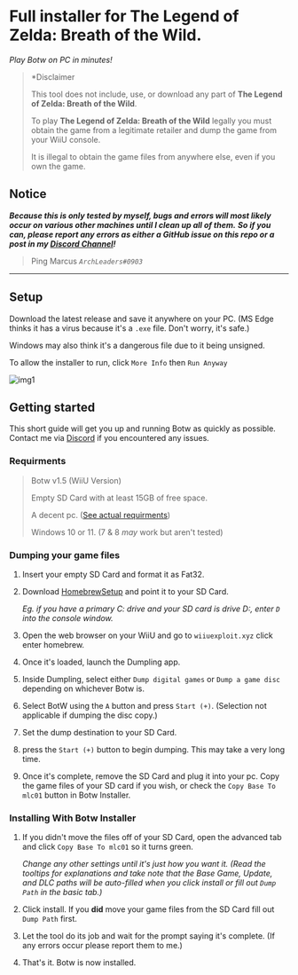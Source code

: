 # Full installer for The Legend of Zelda: Breath of the Wild.

*Play Botw on PC in minutes!*

> \*Disclaimer
>
> This tool does not include, use, or download any part of **The Legend of Zelda: Breath of the Wild**.
>
> To play **The Legend of Zelda: Breath of the Wild** legally you must obtain the game from a legitimate
> retailer and dump the game from your WiiU console.
>
> It is illegal to obtain the game files from anywhere else, even if you own the game.

## Notice

***Because this is only tested by myself, bugs and errors will most likely occur on various other machines until I clean up all of them.***
***So if you can, please report any errors as either a GitHub issue on this repo or a post in my [Discord Channel](https://discord.gg/cbA3AWwfJj)!***
> Ping Marcus *`ArchLeaders#0903`*

---

## Setup

Download the latest release and save it anywhere on your PC. (MS Edge thinks it has a virus because it's a `.exe` file. Don't worry, it's safe.)

Windows may also think it's a dangerous file due to it being unsigned.

To allow the installer to run, click `More Info` then `Run Anyway`

![img1](https://user-images.githubusercontent.com/80713508/141951310-c3408d23-dd57-4e39-b3e8-0bf2a9720061.png)

## Getting started

This short guide will get you up and running Botw as quickly as possible. Contact me via [Discord](https://discord.gg/cbA3AWwfJj) if you encountered any issues.

### Requirments

> Botw v1.5 (WiiU Version)
>
> Empty SD Card with at least 15GB of free space.
>
> A decent pc. ([See actual requirments](https://wiki.cemu.info/wiki/The_Legend_of_Zelda:_Breath_of_the_Wild))
> 
> Windows 10 or 11. (7 & 8 _may_ work but aren't tested)

### Dumping your game files

1. Insert your empty SD Card and format it as Fat32.
2. Download [HomebrewSetup](https://github.com/ArchLeaders/Breath-of-the-Wild-Installer-NET-6.0/releases/download/v1.0.0/HomebrewSetup.exe) and point it to your SD Card.

   *Eg. if you have a primary C: drive and your SD card is drive D:, enter `D` into the console window.*
   
3. Open the web browser on your WiiU and go to `wiiuexploit.xyz` click enter homebrew.
4. Once it's loaded, launch the Dumpling app.
5. Inside Dumpling, select either `Dump digital games` or `Dump a game disc` depending on whichever Botw is.
6. Select BotW using the `A` button and press `Start (+)`. (Selection not applicable if dumping the disc copy.)
7. Set the dump destination to your SD Card.
8. press the `Start (+)` button to begin dumping. This may take a very long time.
9. Once it's complete, remove the SD Card and plug it into your pc. Copy the game files of your SD card if you wish, or check the `Copy Base To mlc01` button in Botw Installer.

### Installing With Botw Installer

1. If you didn't move the files off of your SD Card, open the advanced tab and click `Copy Base To mlc01` so it turns green. 

   *Change any other settings until it's just how you want it. (Read the tooltips for explanations and take note that the Base Game, Update, and DLC paths will be auto-filled when you click install or fill out `Dump Path` in the basic tab.)*

2. Click install. If you **did** move your game files from the SD Card fill out `Dump Path` first.
3. Let the tool do its job and wait for the prompt saying it's complete. (If any errors occur please report them to me.)
4. That's it. Botw is now installed.
